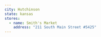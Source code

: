 ```yaml
---
city: Hutchinson
state: kansas
stores:
  - name: Smith's Market
    address: "211 South Main Street #5425"
---
```

